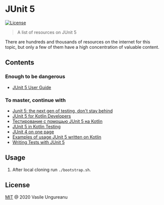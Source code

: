 # JUnit 5

<a href="https://github.com/VasileUngureanu/repository-template/blob/master/LICENSE"><img src="https://img.shields.io/badge/license-MIT-green.svg" alt="License"></a>

> A list of resources on JUnit 5

There are hundreds and thousands of resources on the internet for this topic, but only a few of them have a high concentration of valuable content.

## Contents

### Enough to be dangerous

* [JUnit 5 User Guide](https://junit.org/junit5/docs/current/user-guide/#overview)

### To master, continue with

* [Junit 5: the next gen of testing, don't stay behind](https://www.youtube.com/watch?v=5fIkkoPtPaw)
* [JUnit 5 for Kotlin Developers](https://www.baeldung.com/junit-5-kotlin)
* [Тестирование с помощью JUnit 5 на Kotlin](https://habr.com/ru/post/346452/)
* [JUnit 5 in Kotlin Testing](https://www.polidea.com/blog/junit-5-in-kotlin-testing/?utm_source=Twitter&utm_medium=Npaid&utm_campaign=Blog&utm_term=Article&utm_content=TT_NOP_BLG_ART_JU001)
* [JUnit 4 on one page](https://blog.thecodewhisperer.com/junit-on-one-page.pdf)
* [Examples of usage JUnit 5 written on Kotlin](https://github.com/rkudryashov/junit5-kotlin)
* [Writing Tests with JUnit 5](https://blog.jetbrains.com/idea/2020/09/writing-tests-with-junit-5/)

## Usage

1. After local cloning run `./bootstrap.sh`.

License
-------

[MIT](LICENSE) @ 2020 Vasile Ungureanu
